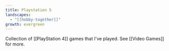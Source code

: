 ```yaml
---
title: Playstation 5
landscapes:
  - "[[hobby-together]]"
growth: evergreen
---
```

Collection of [[PlayStation 4]] games that I've played. See [[Video Games]] for more. 